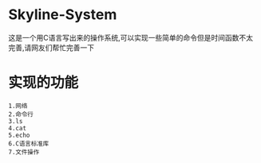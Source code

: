 # Skyline-System
这是一个用C语言写出来的操作系统,可以实现一些简单的命令但是时间函数不太完善,请网友们帮忙完善一下
# 实现的功能
````
1.网络
2.命令行
3.ls
4.cat
5.echo
6.C语言标准库
7.文件操作

````
